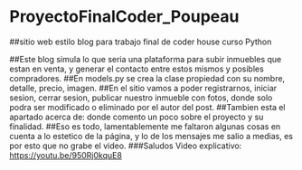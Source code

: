 # ProyectoFinalCoder_Poupeau
##sitio web estilo blog para trabajo final de coder house curso Python

##Este blog simula lo que seria una plataforma para subir inmuebles que estan en venta, y generar el contacto entre estos mismos y posibles compradores.
##En models.py se crea la clase propiedad con su nombre, detalle, precio, imagen.
##En el sitio vamos a poder registrarnos, iniciar sesion, cerrar sesion, publicar nuestro inmueble con fotos, donde solo podra ser modificado o eliminado por el autor del post.
##Tambien esta el apartado acerca de: donde comento un poco sobre el proyecto y su finalidad.
##Eso es todo, lamentablemente me faltaron algunas cosas en cuenta a lo estetico de la página,  y lo de los mensajes me salio a medias, es por esto que no grabe el video.
###Saludos
Video explicativo:
https://youtu.be/950Rj0kquE8
